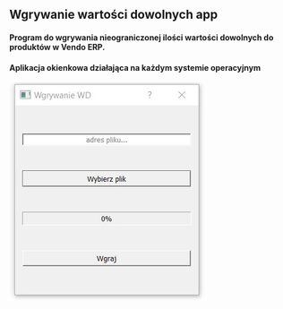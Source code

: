 ## Wgrywanie wartości dowolnych app


#### Program do wgrywania nieograniczonej ilości wartości dowolnych do produktów w Vendo ERP.
#### Aplikacja okienkowa działająca na każdym systemie operacyjnym

![WD APP](/wd.jpg)